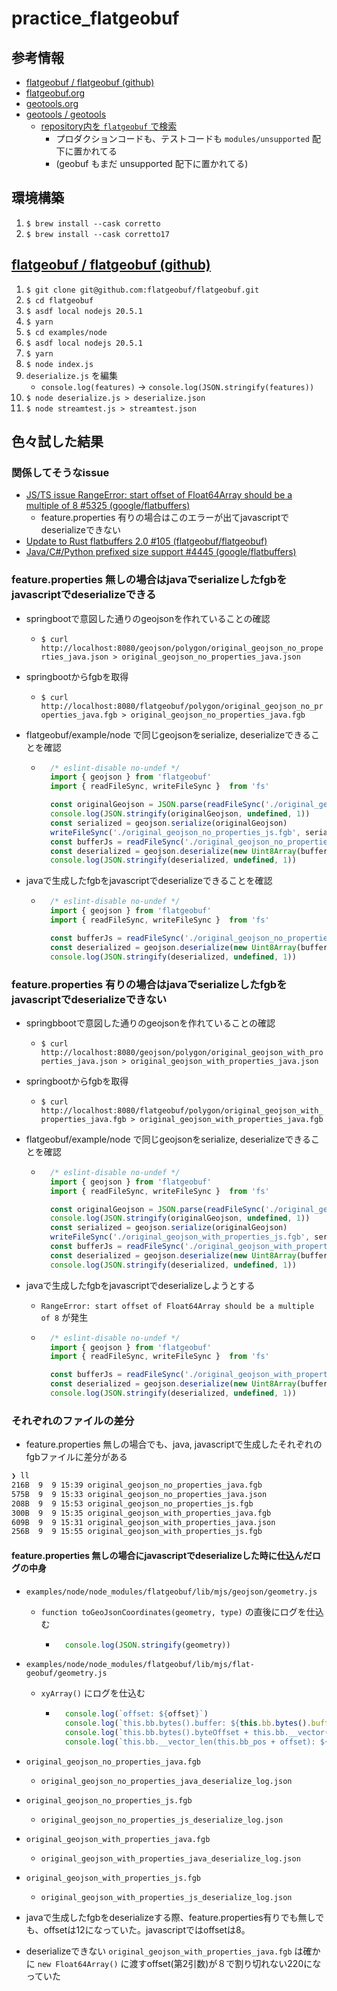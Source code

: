 # practice_flatgeobuf

## 参考情報

- [flatgeobuf / flatgeobuf (github)](https://github.com/flatgeobuf/flatgeobuf)
- [flatgeobuf.org](https://flatgeobuf.org/)
- [geotools.org](https://www.geotools.org/)
- [geotools / geotools](https://github.com/geotools/geotools)
  - [repository内を `flatgeobuf` で検索](https://github.com/search?q=repo%3Ageotools%2Fgeotools%20flatgeobuf&type=code)
    - プロダクションコードも、テストコードも `modules/unsupported` 配下に置かれてる
    - (geobuf もまだ unsupported 配下に置かれてる)

## 環境構築

1. `$ brew install --cask corretto`
2. `$ brew install --cask corretto17`

## [flatgeobuf / flatgeobuf (github)](https://github.com/flatgeobuf/flatgeobuf/tree/master/src/ts)

1. `$ git clone git@github.com:flatgeobuf/flatgeobuf.git`
2. `$ cd flatgeobuf`
3. `$ asdf local nodejs 20.5.1`
4. `$ yarn`
5. `$ cd examples/node`
6. `$ asdf local nodejs 20.5.1`
7. `$ yarn`
8. `$ node index.js`
9. `deserialize.js` を編集
    - `console.log(features)` → `console.log(JSON.stringify(features))`
10. `$ node deserialize.js > deserialize.json`
11. `$ node streamtest.js > streamtest.json`

## 色々試した結果

### 関係してそうなissue

- [JS/TS issue RangeError: start offset of Float64Array should be a multiple of 8 #5325 (google/flatbuffers)](https://github.com/google/flatbuffers/issues/5325)
  - feature.properties 有りの場合はこのエラーが出てjavascriptでdeserializeできない
- [Update to Rust flatbuffers 2.0 #105 (flatgeobuf/flatgeobuf)](https://github.com/flatgeobuf/flatgeobuf/pull/105)
- [Java/C#/Python prefixed size support #4445 (google/flatbuffers)](https://github.com/google/flatbuffers/pull/4445)

### feature.properties 無しの場合はjavaでserializeしたfgbをjavascriptでdeserializeできる

- springbootで意図した通りのgeojsonを作れていることの確認
  - `$ curl http://localhost:8080/geojson/polygon/original_geojson_no_properties_java.json > original_geojson_no_properties_java.json`
- springbootからfgbを取得
  - `$ curl http://localhost:8080/flatgeobuf/polygon/original_geojson_no_properties_java.fgb > original_geojson_no_properties_java.fgb`
- flatgeobuf/example/node で同じgeojsonをserialize, deserializeできることを確認

  - ```js
      /* eslint-disable no-undef */
      import { geojson } from 'flatgeobuf'
      import { readFileSync, writeFileSync }  from 'fs'

      const originalGeojson = JSON.parse(readFileSync('./original_geojson_no_properties_java.json'))
      console.log(JSON.stringify(originalGeojson, undefined, 1))
      const serialized = geojson.serialize(originalGeojson)
      writeFileSync('./original_geojson_no_properties_js.fgb', serialized)
      const bufferJs = readFileSync('./original_geojson_no_properties_js.fgb')
      const deserialized = geojson.deserialize(new Uint8Array(bufferJs))
      console.log(JSON.stringify(deserialized, undefined, 1))
    ```

- javaで生成したfgbをjavascriptでdeserializeできることを確認

  - ```js
      /* eslint-disable no-undef */
      import { geojson } from 'flatgeobuf'
      import { readFileSync, writeFileSync }  from 'fs'

      const bufferJs = readFileSync('./original_geojson_no_properties_java.fgb')
      const deserialized = geojson.deserialize(new Uint8Array(bufferJs))
      console.log(JSON.stringify(deserialized, undefined, 1))
    ```

### feature.properties 有りの場合はjavaでserializeしたfgbをjavascriptでdeserializeできない

- springbbootで意図した通りのgeojsonを作れていることの確認
  - `$ curl http://localhost:8080/geojson/polygon/original_geojson_with_properties_java.json > original_geojson_with_properties_java.json`
- springbootからfgbを取得
  - `$ curl http://localhost:8080/flatgeobuf/polygon/original_geojson_with_properties_java.fgb > original_geojson_with_properties_java.fgb`
- flatgeobuf/example/node で同じgeojsonをserialize, deserializeできることを確認

  - ```js
      /* eslint-disable no-undef */
      import { geojson } from 'flatgeobuf'
      import { readFileSync, writeFileSync }  from 'fs'

      const originalGeojson = JSON.parse(readFileSync('./original_geojson_with_properties_java.json'))
      console.log(JSON.stringify(originalGeojson, undefined, 1))
      const serialized = geojson.serialize(originalGeojson)
      writeFileSync('./original_geojson_with_properties_js.fgb', serialized)
      const bufferJs = readFileSync('./original_geojson_with_properties_js.fgb')
      const deserialized = geojson.deserialize(new Uint8Array(bufferJs))
      console.log(JSON.stringify(deserialized, undefined, 1))
    ```

- javaで生成したfgbをjavascriptでdeserializeしようとする
  - `RangeError: start offset of Float64Array should be a multiple of 8` が発生

  - ```js
      /* eslint-disable no-undef */
      import { geojson } from 'flatgeobuf'
      import { readFileSync, writeFileSync }  from 'fs'

      const bufferJs = readFileSync('./original_geojson_with_properties_java.fgb')
      const deserialized = geojson.deserialize(new Uint8Array(bufferJs))
      console.log(JSON.stringify(deserialized, undefined, 1))
    ```

### それぞれのファイルの差分

- feature.properties 無しの場合でも、java, javascriptで生成したそれぞれのfgbファイルに差分がある

```sh
❯ ll
216B  9  9 15:39 original_geojson_no_properties_java.fgb
575B  9  9 15:33 original_geojson_no_properties_java.json
208B  9  9 15:53 original_geojson_no_properties_js.fgb
300B  9  9 15:35 original_geojson_with_properties_java.fgb
609B  9  9 15:31 original_geojson_with_properties_java.json
256B  9  9 15:55 original_geojson_with_properties_js.fgb
```

#### feature.properties 無しの場合にjavascriptでdeserializeした時に仕込んだログの中身

- `examples/node/node_modules/flatgeobuf/lib/mjs/geojson/geometry.js`
  - `function toGeoJsonCoordinates(geometry, type)` の直後にログを仕込む

    - ```js
        console.log(JSON.stringify(geometry))
      ```

- `examples/node/node_modules/flatgeobuf/lib/mjs/flat-geobuf/geometry.js`
  - `xyArray()` にログを仕込む

    - ```js
        console.log(`offset: ${offset}`)
        console.log(`this.bb.bytes().buffer: ${this.bb.bytes().buffer}`)
        console.log(`this.bb.bytes().byteOffset + this.bb.__vector(this.bb_pos + offset): ${this.bb.bytes().byteOffset + this.bb.__vector(this.bb_pos + offset)}`)
        console.log(`this.bb.__vector_len(this.bb_pos + offset): ${this.bb.__vector_len(this.bb_pos + offset)}`)
      ```

- `original_geojson_no_properties_java.fgb`
  - `original_geojson_no_properties_java_deserialize_log.json`
- `original_geojson_no_properties_js.fgb`
  - `original_geojson_no_properties_js_deserialize_log.json`
- `original_geojson_with_properties_java.fgb`
  - `original_geojson_with_properties_java_deserialize_log.json`
- `original_geojson_with_properties_js.fgb`
  - `original_geojson_with_properties_js_deserialize_log.json`
- javaで生成したfgbをdeserializeする際、feature.properties有りでも無しでも、offsetは12になっていた。javascriptではoffsetは8。
- deserializeできない `original_geojson_with_properties_java.fgb` は確かに `new Float64Array()` に渡すoffset(第2引数)が８で割り切れない220になっていた
